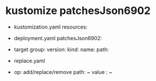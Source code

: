 # kustomize patchesJson6902
- kustomization.yaml
resources:
- deployment.yaml
patchesJson6902:
- target
    group:
    version:
    kind:
    name:
  path:

- replace.yaml
- op: add/replace/remove
path: ~
value : ~